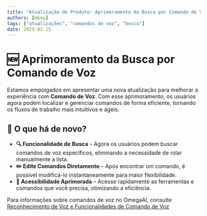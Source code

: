 ```yaml
---
title: "Atualização de Produto: Aprimoramento da Busca por Comando de Voz"
authors: [mkey]
tags: ["atualizações", "comandos de voz", "busca"]
date: 2025-02-25
---
```


# 🆕 Aprimoramento da Busca por Comando de Voz  

Estamos empolgados em apresentar uma nova atualização para melhorar a experiência com **Comando de Voz**. Com esse aprimoramento, os usuários agora podem localizar e gerenciar comandos de forma eficiente, tornando os fluxos de trabalho mais intuitivos e ágeis.



## 🔹 O que há de novo?  

- **🔍 Funcionalidade de Busca** – Agora os usuários podem buscar comandos de voz específicos, eliminando a necessidade de rolar manualmente a lista.  
- **✏️ Edite Comandos Diretamente** – Após encontrar um comando, é possível modificá-lo instantaneamente para maior flexibilidade.  
- **🚀 Acessibilidade Aprimorada** – Acesse rapidamente as ferramentas e comandos que você precisa, otimizando a eficiência.  

Para informações sobre comandos de voz no OmegaAI, consulte [Reconhecimento de Voz e Funcionalidades de Comando de Voz](/docs/Document-Viewer/dv_voice_command)

